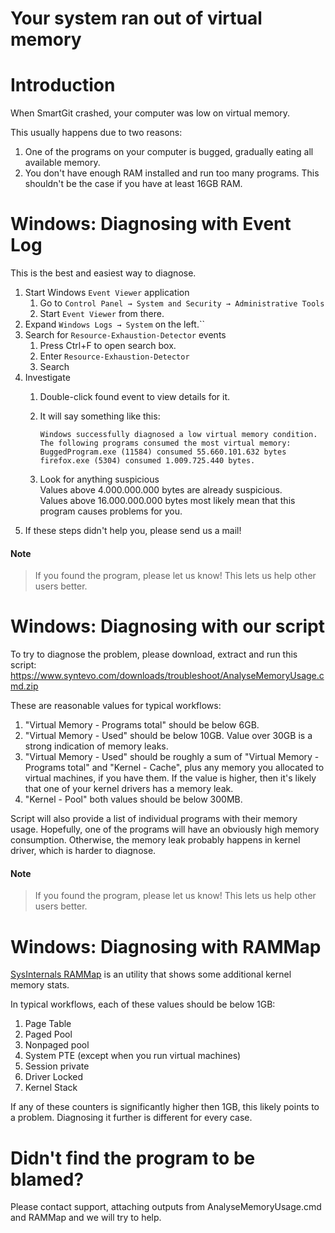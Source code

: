 # Your system ran out of virtual memory

# Introduction

When SmartGit crashed, your computer was low on virtual memory.

This usually happens due to two reasons:

1.  One of the programs on your computer is bugged, gradually eating all
    available memory.
2.  You don't have enough RAM installed and run too many programs. This
    shouldn't be the case if you have at least 16GB RAM.

# Windows: Diagnosing with Event Log

This is the best and easiest way to diagnose.

1.  Start Windows `Event Viewer` application
    1.  Go to
        `Control Panel → System and Security → Administrative Tools`
    2.  Start `Event Viewer` from there.
2.  Expand `Windows Logs → System` on the left.``
3.  Search for `Resource-Exhaustion-Detector` events  
    1.  Press Ctrl+F to open search box.
    2.  Enter `Resource-Exhaustion-Detector`
    3.  Search
4.  Investigate
    1.  Double-click found event to view details for it.

    2.  It will say something like this:



            Windows successfully diagnosed a low virtual memory condition.
            The following programs consumed the most virtual memory:
            BuggedProgram.exe (11584) consumed 55.660.101.632 bytes
            firefox.exe (5304) consumed 1.009.725.440 bytes.



    3.  Look for anything suspicious  
        Values above 4.000.000.000 bytes are already suspicious.  
        Values above 16.000.000.000 bytes most likely mean that this
        program causes problems for you.
5.  If these steps didn't help you, please send us a mail!


#### Note
> If you found the program, please let us know! This lets us help other
> users better.



# Windows: Diagnosing with our script

To try to diagnose the problem, please download, extract and run this
script:  
<https://www.syntevo.com/downloads/troubleshoot/AnalyseMemoryUsage.cmd.zip>  
  
These are reasonable values for typical workflows:

1.  "Virtual Memory - Programs total" should be below 6GB.
2.  "Virtual Memory - Used" should be below 10GB. Value over 30GB is a
    strong indication of memory leaks.
3.  "Virtual Memory - Used" should be roughly a sum of "Virtual Memory -
    Programs total" and "Kernel - Cache", plus any memory you allocated
    to virtual machines, if you have them. If the value is higher, then
    it's likely that one of your kernel drivers has a memory leak.
4.  "Kernel - Pool" both values should be below 300MB.

Script will also provide a list of individual programs with their memory
usage. Hopefully, one of the programs will have an obviously high memory
consumption. Otherwise, the memory leak probably happens in kernel
driver, which is harder to diagnose.


#### Note
> If you found the program, please let us know! This lets us help other
> users better.



# Windows: Diagnosing with RAMMap

[SysInternals RAMMap](https://docs.microsoft.com/en-us/sysinternals/downloads/rammap)
is an utility that shows some additional kernel memory stats.

In typical workflows, each of these values should be below 1GB:

1.  Page Table
2.  Paged Pool
3.  Nonpaged pool
4.  System PTE (except when you run virtual machines)
5.  Session private
6.  Driver Locked
7.  Kernel Stack

If any of these counters is significantly higher then 1GB, this likely
points to a problem. Diagnosing it further is different for every case.

# Didn't find the program to be blamed?

Please contact support, attaching outputs from AnalyseMemoryUsage.cmd
and RAMMap and we will try to help.
